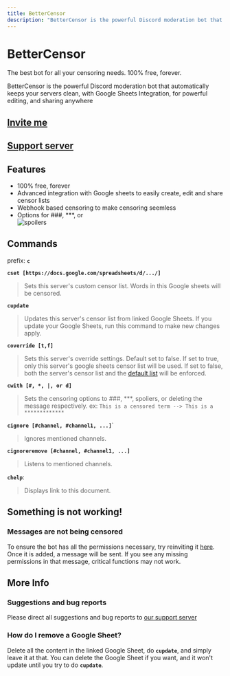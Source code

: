 ```yaml
---
title: BetterCensor
description: "BetterCensor is the powerful Discord moderation bot that automatically keeps your servers clean, with Google Sheets Integration, for powerful editing, and sharing anywhere"
---
```


# BetterCensor

<div class="text-xl">The best bot for all your censoring needs. 100% free, forever.</div>

BetterCensor is the powerful Discord moderation bot that automatically keeps your servers clean, with Google Sheets Integration, for powerful editing, and sharing anywhere

## [Invite me](https://thymedev.github.io/invite/bettercensor)
## [Support server](https://thymedev.github.io/discord.html)

## Features
- 100% free, forever
- Advanced integration with Google sheets to easily create, edit and share censor lists
- Webhook based censoring to make censoring seemless
- Options for ###, \*\*\*, or  
![spoilers](/media/ezgif-2-80ca74867615[1].gif)


## Commands
prefix: **`c`**

**`cset [https://docs.google.com/spreadsheets/d/.../]`**
> Sets this server's custom censor list.
> Words in this Google sheets will be censored.

**`cupdate`**
> Updates this server's censor list from linked Google Sheets.
> If you update your Google Sheets, run this command to make new changes apply.

**`coverride [t,f]`**
> Sets this server's override settings. Default set to false.
> If set to true, only this server's google sheets censor list will be used.
> If set to false, both the server's censor list and the [default list](https://raw.githubusercontent.com/thymedev/censor-bot/master/DefaultList.json) will be enforced.

**`cwith [#, *, |, or d]`**
> Sets the censoring options to ###, \*\*\*, spoliers, or deleting the message respectively.
> ex: `This is a censored term --> This is a *************`

**`cignore [#channel, #channel1, ...]`**`
> Ignores mentioned channels.

**`cignoreremove [#channel, #channel1, ...]`**
> Listens to mentioned channels.

**`chelp`**:
> Displays link to this document.

## Something is not working!
### Messages are not being censored
To ensure the bot has all the permissions necessary, try reinviting it [here](https://thymedev.github.io/invite/bettercensor).
Once it is added, a message will be sent. If you see any missing permissions in that message, critical functions may not work.

## More Info
### Suggestions and bug reports
Please direct all suggestions and bug reports to [our support server](https://thymedev.github.io/discord.html)

### How do I remove a Google Sheet?
Delete all the content in the linked Google Sheet, do **`cupdate`**, and simply leave it at that. You can delete the Google Sheet if you want, and it won't update until you try to do **`cupdate`**.
